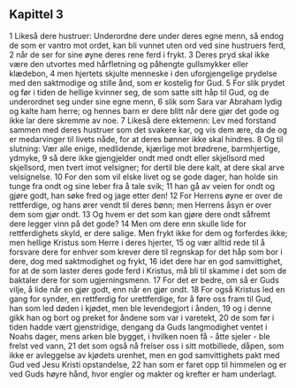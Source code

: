 ## Kapittel 3

1 Likeså dere hustruer: Underordne dere under deres egne menn, så endog de som er vantro mot ordet, kan bli vunnet uten ord ved sine hustruers ferd,
2 når de ser for sine øyne deres rene ferd i frykt.
3 Deres pryd skal ikke være den utvortes med hårfletning og påhengte gullsmykker eller klædebon,
4 men hjertets skjulte menneske i den uforgjengelige prydelse med den saktmodige og stille ånd, som er kostelig for Gud.
5 For slik prydet og før i tiden de hellige kvinner seg, de som satte sitt håp til Gud, og de underordnet seg under sine egne menn,
6 slik som Sara var Abraham lydig og kalte ham herre; og hennes barn er dere blitt når dere gjør det gode og ikke lar dere skremme av noe.
7 Likeså dere ektemenn: Lev med forstand sammen med deres hustruer som det svakere kar, og vis dem ære, da de og er medarvinger til livets nåde, for at deres bønner ikke skal hindres.
8 Og til slutning: Vær alle enige, medlidende, kjærlige mot brødrene, barmhjertige, ydmyke,
9 så dere ikke gjengjelder ondt med ondt eller skjellsord med skjellsord, men tvert imot velsigner; for dertil ble dere kalt, at dere skal arve velsignelse.
10 For den som vil elske livet og se gode dager, han holde sin tunge fra ondt og sine leber fra å tale svik;
11 han gå av veien for ondt og gjøre godt, han søke fred og jage etter den!
12 For Herrens øyne er over de rettferdige, og hans ører vendt til deres bønn; men Herrens åsyn er over dem som gjør ondt.
13 Og hvem er det som kan gjøre dere ondt såfremt dere legger vinn på det gode?
14 Men om dere enn skulle lide for rettferdighets skyld, er dere salige. Men frykt ikke for dem og forferdes ikke; men hellige Kristus som Herre i deres hjerter,
15 og vær alltid rede til å forsvare dere for enhver som krever dere til regnskap for det håp som bor i dere, dog med saktmodighet og frykt,
16 idet dere har en god samvittighet, for at de som laster deres gode ferd i Kristus, må bli til skamme i det som de baktaler dere for som ugjerningsmenn.
17 For det er bedre, om så er Guds vilje, å lide når en gjør godt, enn når en gjør ondt.
18 For også Kristus led en gang for synder, en rettferdig for urettferdige, for å føre oss fram til Gud, han som led døden i kjødet, men ble levendegjort i ånden,
19 og i denne gikk han og bort og preket for åndene som var i varetekt,
20 de som før i tiden hadde vært gjenstridige, dengang da Guds langmodighet ventet i Noahs dager, mens arken ble bygget, i hvilken noen få - åtte sjeler - ble frelst ved vann,
21 det som også nå frelser oss i sitt motbillede, dåpen, som ikke er avleggelse av kjødets urenhet, men en god samvittighets pakt med Gud ved Jesu Kristi opstandelse,
22 han som er faret opp til himmelen og er ved Guds høyre hånd, hvor engler og makter og krefter er ham underlagt.
